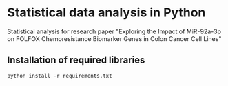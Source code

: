 # Statistical data analysis in Python
Statistical analysis for research paper "Exploring the Impact of MiR-92a-3p on FOLFOX Chemoresistance Biomarker Genes in Colon Cancer Cell Lines"
## Installation of required libraries
`python install -r requirements.txt`
